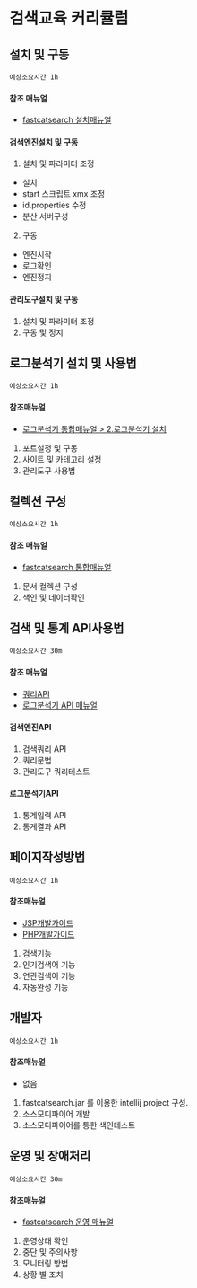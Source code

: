 검색교육 커리큘럼
=============


설치 및 구동
----------

`예상소요시간 1h`

#### 참조 매뉴얼
- [fastcatsearch 설치매뉴얼](http://www.fastcat.co/document.html?c=fastcatsearch&d=fastcatsearch_install_ko)

#### 검색엔진설치 및 구동

1. 설치 및 파라미터 조정
 - 설치
 - start 스크립트 xmx 조정
 - id.properties 수정
 - 분산 서버구성
2. 구동
 - 엔진시작
 - 로그확인
 - 엔진정지

#### 관리도구설치 및 구동
1. 설치 및 파라미터 조정
2. 구동 및 정지



로그분석기 설치 및 사용법
----------

`예상소요시간 1h`

#### 참조매뉴얼
- [로그분석기 통합매뉴얼 > 2.로그분석기 설치](http://www.fastcat.co/document.html?c=search-analytics&d=search-analytics_main_ko#user-content-2-로그분석기-설치)

1. 포트설정 및 구동
2. 사이트 및 카테고리 설정
3. 관리도구 사용법


컬렉션 구성
----------

`예상소요시간 1h`
#### 참조 매뉴얼
- [fastcatsearch 통합매뉴얼](http://www.fastcat.co/document.html?c=fastcatsearch&d=fastcatsearch_main_ko)

1. 문서 컬렉션 구성
2. 색인 및 데이터확인


검색 및 통계 API사용법
----------

`예상소요시간 30m`

#### 참조 매뉴얼
- [쿼리API](http://www.fastcat.co/document.html?c=fastcatsearch&d=fastcatsearch_query_ko)
- [로그분석기 API 매뉴얼](http://www.fastcat.co/document.html?c=search-analytics&d=search-analytics_api_ko)


#### 검색엔진API
1. 검색쿼리 API
2. 쿼리문법
3. 관리도구 쿼리테스트

#### 로그분석기API
1. 통계입력 API
2. 통계결과 API


페이지작성방법
----------

`예상소요시간 1h`
#### 참조매뉴얼
- [JSP개발가이드](http://www.fastcat.co/document.html?c=fastcatsearch&d=fastcatsearch_dev_jsp_ko)
- [PHP개발가이드](http://www.fastcat.co/document.html?c=fastcatsearch&d=fastcatsearch_dev_php_ko)
1. 검색기능
2. 인기검색어 기능
3. 연관검색어 기능
4. 자동완성 기능

개발자
----------

`예상소요시간 1h`
#### 참조매뉴얼
- 없음

1. fastcatsearch.jar 를 이용한 intellij project 구성.
2. 소스모디파이어 개발
3. 소스모디파이어를 통한 색인테스트


운영 및 장애처리
----------

`예상소요시간 30m`
#### 참조매뉴얼
- [fastcatsearch 운영 매뉴얼](http://www.fastcat.co/document.html?c=fastcatsearch&d=fastcatsearch_op_ko)

1. 운영상태 확인
2. 중단 및 주의사항
3. 모니터링 방법
4. 상황 별 조치

